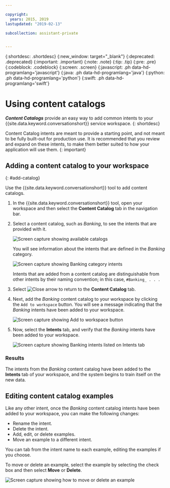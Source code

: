 ```yaml
---

copyright:
  years: 2015, 2019
lastupdated: "2019-02-13"

subcollection: assistant-private


---
```


{:shortdesc: .shortdesc}
{:new_window: target="_blank"}
{:deprecated: .deprecated}
{:important: .important}
{:note: .note}
{:tip: .tip}
{:pre: .pre}
{:codeblock: .codeblock}
{:screen: .screen}
{:javascript: .ph data-hd-programlang='javascript'}
{:java: .ph data-hd-programlang='java'}
{:python: .ph data-hd-programlang='python'}
{:swift: .ph data-hd-programlang='swift'}

# Using content catalogs

***Content Catalogs*** provide an easy way to add common intents to your {{site.data.keyword.conversationshort}} service workspace.
{: shortdesc}

Content Catalog intents are meant to provide a starting point, and not meant to be fully built-out for production use. It is recommended that you review and expand on these intents, to make them better suited to how your application will use them.
{: important}

## Adding a content catalog to your workspace
{: #add-catalog}

Use the {{site.data.keyword.conversationshort}} tool to add content catalogs.

1.  In the {{site.data.keyword.conversationshort}} tool, open your workspace and then select the **Content Catalog** tab in the navigation bar.

1.  Select a content catalog, such as *Banking*, to see the intents that are provided with it.

    ![Screen capture showing available catalogs](images/catalog_overview.png)

    You will see information about the intents that are defined in the *Banking* category.

    ![Screen capture showing Banking category intents](images/catalog_open.png)

    Intents that are added from a content catalog are distinguishable from other intents by their naming convention; in this case, `#Banking_ . . .`

1.  Select ![Close arrow](images/close_arrow.png) to return to the **Content Catalog** tab.

1.  Next, add the *Banking* content catalog to your workspace by clicking the `Add to workspace` button. You will see a message indicating that the *Banking* intents have been added to your workspace.

    ![Screen capture showing Add to workspace button](images/catalog_addtobot.png)

1.  Now, select the **Intents** tab, and verify that the *Banking* intents have been added to your workspace.

    ![Screen capture showing Banking intents listed on Intents tab](images/catalog_intents.png)

### Results

The intents from the *Banking* content catalog have been added to the **Intents** tab of your workspace, and the system begins to train itself on the new data.

## Editing content catalog examples

Like any other intent, once the *Banking* content catalog intents have been added to your workspace, you can make the following changes:

- Rename the intent.
- Delete the intent.
- Add, edit, or delete examples.
- Move an example to a different intent.

You can tab from the intent name to each example, editing the examples if you choose.

To move or delete an example, select the example by selecting the check box and then select **Move** or **Delete**.

  ![Screen capture showing how to move or delete an example](images/catalog_edit.png)
